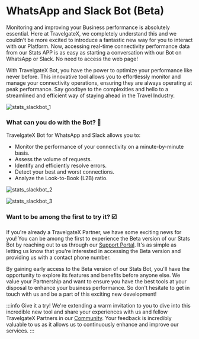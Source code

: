 ﻿---
sidebar_position: 5
---

# WhatsApp and Slack Bot (Beta)

Monitoring and improving your Business performance is absolutely essential. Here at TravelgateX, we completely understand this and we couldn't be more excited to introduce a fantastic new way for you to interact with our Platform. Now, accessing real-time connectivity performance data from our Stats APP is as easy as starting a conversation with our Bot on WhatsApp or Slack. No need to access the web page!

With TravelgateX Bot, you have the power to optimize your performance like never before. This innovative tool allows you to effortlessly monitor and manage your connectivity operations, ensuring they are always operating at peak performance. Say goodbye to the complexities and hello to a streamlined and efficient way of staying ahead in the Travel Industry.

![stats_slackbot_1](https://storage.travelgate.com/kbase/stats_slackbot_1.jpg)

### What can you do with the Bot? 🚀

TravelgateX Bot for WhatsApp and Slack allows you to:

- Monitor the performance of your connectivity on a minute-by-minute basis.
- Assess the volume of requests.
- Identify and efficiently resolve errors.
- Detect your best and worst connections.
- Analyze the Look-to-Book (L2B) ratio.

![stats_slackbot_2](https://storage.travelgate.com/kbase/stats_slackbot_2.jpg)

![stats_slackbot_3](https://storage.travelgate.com/kbase/stats_slackbot_3.jpg)

### Want to be among the first to try it? ☑️

If you're already a TravelgateX Partner, we have some exciting news for you! You can be among the first to experience the Beta version of our Stats Bot by reaching out to us through our [Support Portal](https://app.travelgate.com/support). It's as simple as letting us know that you're interested in accessing the Beta version and providing us with a contact phone number.

By gaining early access to the Beta version of our Stats Bot, you'll have the opportunity to explore its features and benefits before anyone else. We value your Partnership and want to ensure you have the best tools at your disposal to enhance your business performance. So don't hesitate to get in touch with us and be a part of this exciting new development!

:::info Give it a try!
We're extending a warm invitation to you to dive into this incredible new tool and share your experiences with us and fellow TravelgateX Partners in our [Community](kb/getting-started-with-travelgate/travelgate-community/about-our-community.md). Your feedback is incredibly valuable to us as it allows us to continuously enhance and improve our services.
:::